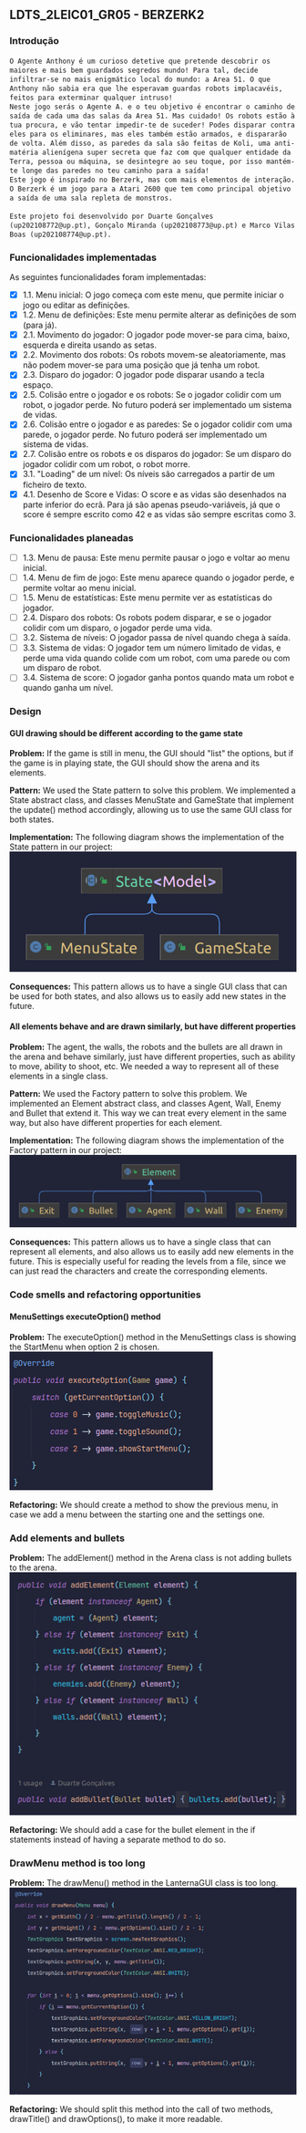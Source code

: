 ## LDTS_2LEIC01_GR05 - BERZERK2

### Introdução

	O Agente Anthony é um curioso detetive que pretende descobrir os maiores e mais bem guardados segredos mundo! Para tal, decide infiltrar-se no mais enigmático local do mundo: a Area 51. O que Anthony não sabia era que lhe esperavam guardas robots implacavéis, feitos para exterminar qualquer intruso!
	Neste jogo serás o Agente A. e o teu objetivo é encontrar o caminho de saída de cada uma das salas da Area 51. Mas cuidado! Os robots estão à tua procura, e vão tentar impedir-te de suceder! Podes disparar contra eles para os eliminares, mas eles também estão armados, e dispararão de volta. Além disso, as paredes da sala são feitas de Koli, uma anti-matéria alienígena super secreta que faz com que qualquer entidade da Terra, pessoa ou máquina, se desintegre ao seu toque, por isso mantém-te longe das paredes no teu caminho para a saída!
	Este jogo é inspirado no Berzerk, mas com mais elementos de interação. O Berzerk é um jogo para a Atari 2600 que tem como principal objetivo a saída de uma sala repleta de monstros.
	
	Este projeto foi desenvolvido por Duarte Gonçalves (up202108772@up.pt), Gonçalo Miranda (up202108773@up.pt) e Marco Vilas Boas (up202108774@up.pt).


### Funcionalidades implementadas

As seguintes funcionalidades foram implementadas:

- [x] 1.1. Menu inicial: O jogo começa com este menu, que permite iniciar o jogo ou editar as definições.
- [x] 1.2. Menu de definições: Este menu permite alterar as definições de som (para já).
- [x] 2.1. Movimento do jogador: O jogador pode mover-se para cima, baixo, esquerda e direita usando as setas.
- [x] 2.2. Movimento dos robots: Os robots movem-se aleatoriamente, mas não podem mover-se para uma posição que já tenha um robot.
- [x] 2.3. Disparo do jogador: O jogador pode disparar usando a tecla espaço.
- [x] 2.5. Colisão entre o jogador e os robots: Se o jogador colidir com um robot, o jogador perde. No futuro poderá ser implementado um sistema de vidas.
- [x] 2.6. Colisão entre o jogador e as paredes: Se o jogador colidir com uma parede, o jogador perde. No futuro poderá ser implementado um sistema de vidas.
- [x] 2.7. Colisão entre os robots e os disparos do jogador: Se um disparo do jogador colidir com um robot, o robot morre.
- [x] 3.1. "Loading" de um nível: Os níveis são carregados a partir de um ficheiro de texto.
- [x] 4.1. Desenho de Score e Vidas: O score e as vidas são desenhados na parte inferior do ecrã. Para já são apenas pseudo-variáveis, já que o score é sempre escrito como 42 e as vidas são sempre escritas como 3.

### Funcionalidades planeadas
- [ ] 1.3. Menu de pausa: Este menu permite pausar o jogo e voltar ao menu inicial.
- [ ] 1.4. Menu de fim de jogo: Este menu aparece quando o jogador perde, e permite voltar ao menu inicial.
- [ ] 1.5. Menu de estatísticas: Este menu permite ver as estatísticas do jogador.
- [ ] 2.4. Disparo dos robots: Os robots podem disparar, e se o jogador colidir com um disparo, o jogador perde uma vida.
- [ ] 3.2. Sistema de níveis: O jogador passa de nível quando chega à saída.
- [ ] 3.3. Sistema de vidas: O jogador tem um número limitado de vidas, e perde uma vida quando colide com um robot, com uma parede ou com um disparo de robot.
- [ ] 3.4. Sistema de score: O jogador ganha pontos quando mata um robot e quando ganha um nível.

### Design
#### GUI drawing should be different according to the game state
**Problem:** If the game is still in menu, the GUI should "list" the options, but if the game is in playing state, the GUI should show the arena and its elements.

**Pattern:** We used the State pattern to solve this problem. We implemented a State abstract class, and classes MenuState and GameState that implement the update() method accordingly, allowing us to use the same GUI class for both states.

**Implementation:** The following diagram shows the implementation of the State pattern in our project:
<img src="state.png"/>

**Consequences:** This pattern allows us to have a single GUI class that can be used for both states, and also allows us to easily add new states in the future.

#### All elements behave and are drawn similarly, but have different properties
**Problem:** The agent, the walls, the robots and the bullets are all drawn in the arena and behave similarly, just have different properties, such as ability to move, ability to shoot, etc. We needed a way to represent all of these elements in a single class.

**Pattern:** We used the Factory pattern to solve this problem. We implemented an Element abstract class, and classes Agent, Wall, Enemy and Bullet that extend it. This way we can treat every element in the same way, but also have different properties for each element.

**Implementation:** The following diagram shows the implementation of the Factory pattern in our project:
<img src="factory.png"/>

**Consequences:** This pattern allows us to have a single class that can represent all elements, and also allows us to easily add new elements in the future. This is especially useful for reading the levels from a file, since we can just read the characters and create the corresponding elements.

### Code smells and refactoring opportunities
#### MenuSettings executeOption() method
**Problem:** The executeOption() method in the MenuSettings class is showing the StartMenu when option 2 is chosen.
<img src="MenuSettingsSnippet.png"/>

**Refactoring:** We should create a method to show the previous menu, in case we add a menu between the starting one and the settings one.

### Add elements and bullets
**Problem:** The addElement() method in the Arena class is not adding bullets to the arena.
<img src="AddElementsSnippet.png"/>

**Refactoring:** We should add a case for the bullet element in the if statements instead of having a separate method to do so.

### DrawMenu method is too long
**Problem:** The drawMenu() method in the LanternaGUI class is too long.
<img src="DrawMenuSnippet.png"/>

**Refactoring:** We should split this method into the call of two methods, drawTitle() and drawOptions(), to make it more readable.
